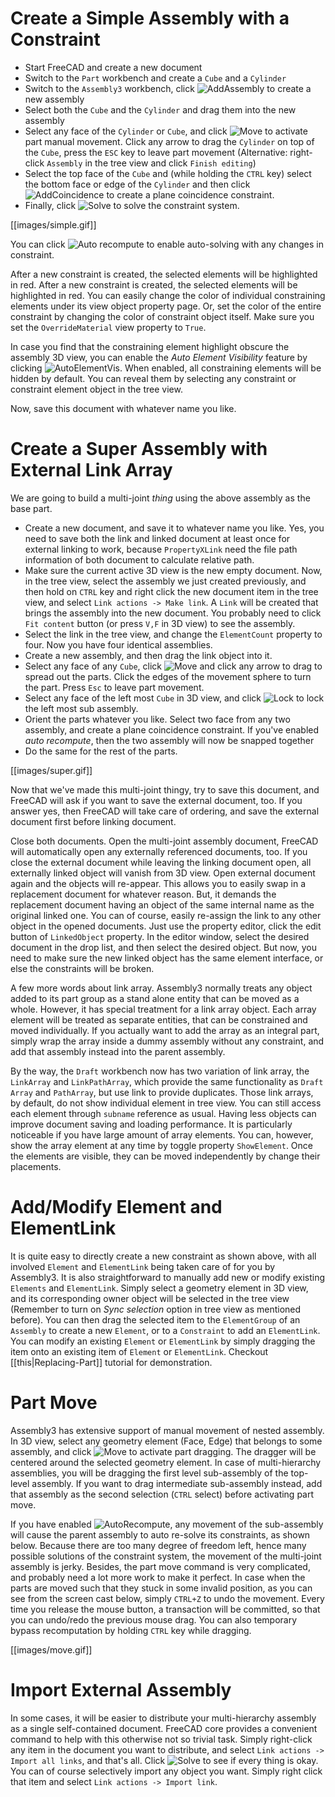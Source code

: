 # Create a Simple Assembly with a Constraint

* Start FreeCAD and create a new document
* Switch to the `Part` workbench and create a `Cube` and a `Cylinder`
* Switch to the `Assembly3` workbench, click ![AddAssembly](../raw/master/freecad/asm3/Gui/Resources/icons/Assembly_New_Assembly.svg?sanitize=true) to create a new assembly
* Select both the `Cube` and the `Cylinder` and drag them into the new assembly
* Select any face of the `Cylinder` or `Cube`, and click ![Move](../raw/master/freecad/asm3/Gui/Resources/icons/Assembly_Move.svg?sanitize=true) to activate part manual movement. Click any arrow to drag the `Cylinder` on top of the `Cube`, press the `ESC` key to leave part movement (Alternative: right-click `Assembly` in the tree view and click `Finish editing`)
* Select the top face of the `Cube` and (while holding the `CTRL` key) select the bottom face or edge of the `Cylinder` and then click ![AddCoincidence](../raw/master/freecad/asm3/Gui/Resources/icons/constraints/Assembly_ConstraintCoincidence.svg?sanitize=true) to create a plane coincidence constraint.
* Finally, click ![Solve](../raw/master/freecad/asm3/Gui/Resources/icons/AssemblyWorkbench.svg?sanitize=true) to solve the constraint system.

[[images/simple.gif]]

You can click ![Auto recompute](../raw/master/freecad/asm3/Gui/Resources/icons/Assembly_AutoRecompute.svg?sanitize=true) to enable auto-solving with any changes in constraint.

After a new constraint is created, the selected elements will be highlighted in red. After a new constraint is created, the selected elements will be highlighted in red. You can easily change the color of individual constraining elements under its view object property page. Or, set the color of the entire constraint by changing the color of constraint object itself. Make sure you set the `OverrideMaterial` view property to `True`.

In case you find that the constraining element highlight obscure the assembly 3D view, you can enable the _Auto Element Visibility_ feature by clicking ![AutoElementVis](../raw/master/freecad/asm3/Gui/Resources/icons/Assembly_AutoElementVis.svg?sanitize=true). When enabled, all constraining elements will be hidden by default. You can reveal them by selecting any constraint or constraint element object in the tree view.

Now, save this document with whatever name you like.

# Create a Super Assembly with External Link Array

We are going to build a multi-joint _thing_ using the above assembly as the base part.

* Create a new document, and save it to whatever name you like. Yes, you need to save both the link and linked document at least once for external linking to work, because `PropertyXLink` need the file path information of both document to calculate relative path.
* Make sure the current active 3D view is the new empty document. Now, in the tree view, select the assembly we just created previously, and then hold on `CTRL` key and right click the new document item in the tree view, and select `Link actions -> Make link`. A `Link` will be created that brings the assembly into the new document. You probably need to click `Fit content` button (or press `V,F` in 3D view) to see the assembly.
* Select the link in the tree view, and change the `ElementCount` property to four. Now you have four identical assemblies.
* Create a new assembly, and then drag the link object into it.
* Select any face of any `Cube`, click ![Move](../raw/master/freecad/asm3/Gui/Resources/icons/Assembly_Move.svg?sanitize=true) and click any arrow to drag to spread out the parts. Click the edges of the movement sphere to turn the part. Press `Esc` to leave part movement.
* Select any face of the left most `Cube` in 3D view, and click ![Lock](../raw/master/freecad/asm3/Gui/Resources/icons/constraints/Assembly_ConstraintLock.svg?sanitize=true) to lock the left most sub assembly.
* Orient the parts whatever you like. Select two face from any two assembly, and create a plane coincidence constraint. If you've enabled _auto recompute_, then the two assembly will now be snapped together
* Do the same for the rest of the parts.

[[images/super.gif]]

Now that we've made this multi-joint thingy, try to save this document, and FreeCAD will ask if you want to save the external document, too. If you answer yes, then FreeCAD will take care of ordering, and save the external document first before linking document.

Close both documents. Open the multi-joint assembly document, FreeCAD will automatically open any externally referenced documents, too. If you close the external document while leaving the linking document open, all externally linked object will vanish from 3D view. Open external document again and the objects will re-appear. This allows you to easily swap in a replacement document for whatever reason. But, it demands the replacement document having an object of the same internal name as the original linked one. You can of course, easily re-assign the link to any other object in the opened documents. Just use the property editor, click the edit button of `LinkedObject` property. In the editor window, select the desired document in the drop list, and then select the desired object. But now, you need to make sure the new linked object has the same element interface, or else the constraints will be broken.

A few more words about link array. Assembly3 normally treats any object added to its part group as a stand alone entity that can be moved as a whole. However, it has special treatment for a link array object. Each array element will be treated as separate entities, that can be constrained and moved individually. If you actually want to add the array as an integral part, simply wrap the array inside a dummy assembly without any constraint, and add that assembly instead into the parent assembly.

By the way, the `Draft` workbench now has two variation of link array, the `LinkArray` and `LinkPathArray`, which provide the same functionality as `Draft` `Array` and `PathArray`, but use link to provide duplicates. Those link arrays, by default, do not show individual element in tree view. You can still access each element through `subname` reference as usual. Having less objects can improve document saving and loading performance. It is particularly noticeable if you have large amount of array elements. You can, however, show the array element at any time by toggle property `ShowElement`. Once the elements are visible, they can be moved independently by change their placements.

# Add/Modify Element and ElementLink

It is quite easy to directly create a new constraint as shown above, with all involved `Element` and `ElementLink` being taken care of for you by Assembly3. It is also straightforward to manually add new or modify existing `Elements` and `ElementLink`. Simply select a geometry element in 3D view, and its corresponding owner object will be selected in the tree view (Remember to turn on _Sync selection_ option in tree view as mentioned before). You can then drag the selected item to the `ElementGroup` of an `Assembly` to create a new `Element`, or to a `Constraint` to add an `ElementLink`. You can modify an existing `Element` or `ElementLink` by simply dragging the item onto an existing item of `Element` or `ElementLink`. Checkout [[this|Replacing-Part]] tutorial for demonstration.

# Part Move

Assembly3 has extensive support of manual movement of nested assembly. In 3D view, select any geometry element (Face, Edge) that belongs to some assembly, and click ![Move](../raw/master/freecad/asm3/Gui/Resources/icons/Assembly_Move.svg?sanitize=true) to activate part dragging. The dragger will be centered around the selected geometry element. In case of multi-hierarchy assemblies, you will be dragging the first level sub-assembly of the top-level assembly. If you want to drag intermediate sub-assembly instead, add that assembly as the second selection (`CTRL` select) before activating part move.

If you have enabled ![AutoRecompute](../raw/master/freecad/asm3/Gui/Resources/icons/Assembly_AutoRecompute.svg?sanitize=true), any movement of the sub-assembly will cause the parent assembly to auto re-solve its constraints, as shown below. Because there are too many degree of freedom left, hence many possible solutions of the constraint system, the movement of the multi-joint assembly is jerky. Besides, the part move command is very complicated, and probably need a lot more work to make it perfect. In case when the parts are moved such that they stuck in some invalid position, as you can see from the screen cast below, simply `CTRL+Z` to undo the movement. Every time you release the mouse button, a transaction will be committed, so that you can undo/redo the previous mouse drag. You can also temporary bypass recomputation by holding `CTRL` key while dragging.


[[images/move.gif]]

# Import External Assembly

In some cases, it will be easier to distribute your multi-hierarchy assembly as a single self-contained document. FreeCAD core provides a convenient command to help with this otherwise not so trivial task. Simply right-click any item in the document you want to distribute, and select `Link actions -> Import all
links`, and that's all. Click ![Solve](../raw/master/freecad/asm3/Gui/Resources/icons/AssemblyWorkbench.svg?sanitize=true) to see if every thing is okay. You can of course selectively import any object you want. Simply right click that item and select `Link actions -> Import
link`.

